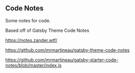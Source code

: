 ## Code Notes

Some notes for code.

Based off of Gatsby Theme Code Notes

https://notes.zander.wtf/

https://github.com/mrmartineau/gatsby-theme-code-notes

https://github.com/mrmartineau/gatsby-starter-code-notes/blob/master/index.js
